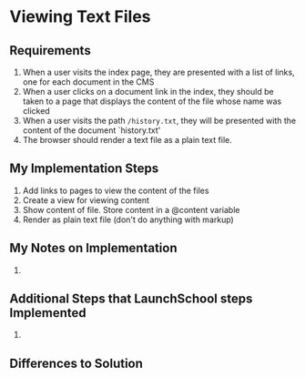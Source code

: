 # Viewing Text Files

## Requirements

1. When a user visits the index page, they are presented with a list of links, one for each document in the CMS
2. When a user clicks on a document link in the index, they should be taken to a page that displays the content of the file whose name was clicked
3. When a user visits the path `/history.txt`, they will be presented with the content of the document `history.txt'
4. The browser should render a text file as a plain text file.

## My Implementation Steps

1. Add links to pages to view the content of the files
2. Create a view for viewing content
3. Show content of file. Store content in a @content variable
4. Render as plain text file (don't do anything with markup)

## My Notes on Implementation

1. 

## Additional Steps that LaunchSchool steps Implemented

1. 

## Differences to Solution

